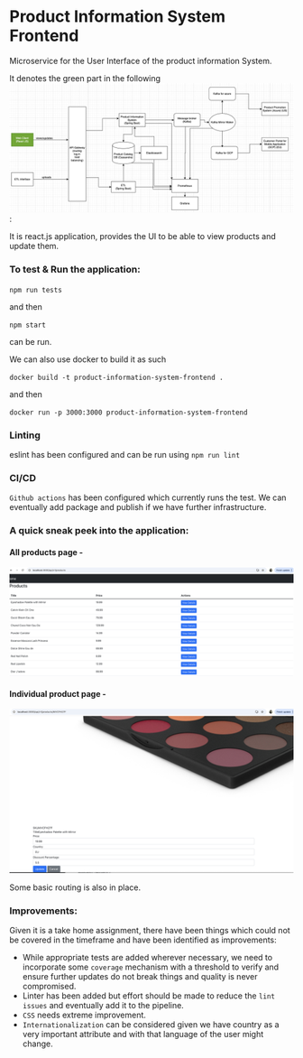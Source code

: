 # Product Information System Frontend

Microservice for the User Interface of the product information System. 

It denotes the green part in the following ![architecture diagram](docs/architecture-diagram.png):

It is react.js application, provides the UI to be able to view products and update them.

### To test & Run the application:

`npm run tests`

and then

`npm start`

can be run. 

We can also use docker to build it as such

`docker build -t product-information-system-frontend .`

and then 

`docker run -p 3000:3000 product-information-system-frontend`

### Linting 

eslint has been configured and can be run using `npm run lint`

### CI/CD

`Github actions` has been configured which currently runs the test. We can eventually add package and publish if we have further infrastructure. 

### A quick sneak peek into the application:

#### All products page - 
![All-products](docs/app-products.png)

#### Individual product page - 
![individual-product](docs/individual-product.png)

Some basic routing is also in place. 

### Improvements:
Given it is a take home assignment, there have been things which could not be covered in the timeframe and have been identified as improvements:
- While appropriate tests are added wherever necessary, we need to incorporate some `coverage` mechanism with a threshold to verify and ensure further updates do not break things and quality is never compromised.
- Linter has been added but effort should be made to reduce the `lint issues` and eventually add it to the pipeline. 
- `CSS` needs extreme improvement. 
- `Internationalization` can be considered given we have country as a very important attribute and with that language of the user might change. 


